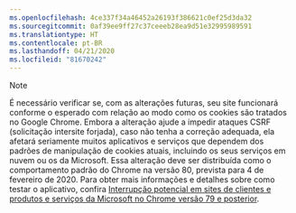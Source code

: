 ```yaml
---
ms.openlocfilehash: 4ce337f34a46452a26193f386621c0ef25d3da32
ms.sourcegitcommit: 0af39ee9ff27c37ceeeb28ea9d51e32995989591
ms.translationtype: HT
ms.contentlocale: pt-BR
ms.lasthandoff: 04/21/2020
ms.locfileid: "81670242"
---
```

> [!NOTE] 
> É necessário verificar se, com as alterações futuras, seu site funcionará conforme o esperado com relação ao modo como os cookies são tratados no Google Chrome. Embora a alteração ajude a impedir ataques CSRF (solicitação intersite forjada), caso não tenha a correção adequada, ela afetará seriamente muitos aplicativos e serviços que dependem dos padrões de manipulação de cookies atuais, incluindo os seus serviços em nuvem ou os da Microsoft. Essa alteração deve ser distribuída como o comportamento padrão do Chrome na versão 80, prevista para 4 de fevereiro de 2020. Para obter mais informações e detalhes sobre como testar o aplicativo, confira [Interrupção potencial em sites de clientes e produtos e serviços da Microsoft no Chrome versão 79 e posterior](https://support.microsoft.com/help/4522904/potential-disruption-to-customer-websites-in-latest-chrome).